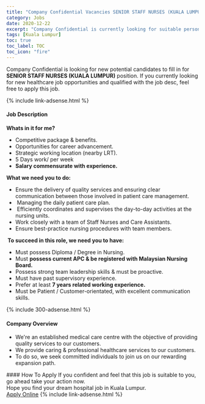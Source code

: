 ```yaml
---
title: "Company Confidential Vacancies SENIOR STAFF NURSES (KUALA LUMPUR)" 
category: Jobs 
date: 2020-12-22 
excerpt: "Company Confidential is currently looking for suitable person to fill in the SENIOR STAFF NURSES (KUALA LUMPUR) which positioned at Kuala Lumpur" 
tags: [Kuala Lumpur] 
toc: true 
toc_label: TOC 
toc_icon: "fire" 
--- 
```


<p>Company Confidential is looking for new potential candidates to fill in for <b>SENIOR STAFF NURSES (KUALA LUMPUR)</b> position. If you currently looking for new healthcare job opportunities and qualified with the job desc, feel free to apply this job.
</p>{% include link-adsense.html %} 
<div><div><div><h4>Job Description</h4></div></div><div><div><span><div><p><strong>Whats in it for me?</strong></p><ul><li>Competitive package &amp; benefits.</li><li>Opportunities for career advancement.</li><li>Strategic working location (nearby LRT).</li><li>5 Days work/ per week</li><li><strong>Salary commensurate with experience.</strong></li></ul><p><strong>What we need you to do:</strong></p><ul><li>Ensure the delivery of quality services and ensuring clear communication between those involved in patient care management.</li><li>&#160;Managing the daily patient care plan.</li><li>&#160;Efficiently coordinates and supervises the day-to-day activities at the nursing units.</li><li>Work closely with a team of Staff Nurses and Care Assistants.</li><li>Ensure best-practice nursing procedures with team members.</li></ul><p><strong>&#160;To succeed in this role, we need you to have:</strong></p><ul><li>Must possess Diploma / Degree in Nursing.</li><li>Must <strong>possess current APC &amp; be registered with Malaysian Nursing Board.</strong></li><li>Possess strong team leadership skills &amp; must be proactive.</li><li>Must have past supervisory experience.</li><li>Prefer at least <strong>7 years related working experience.</strong></li><li>Must be Patient / Customer-orientated, with excellent communication skills.</li></ul></div></span></div></div></div> 
{% include 300-adsense.html %} 
<div><div><div><h4>Company Overview</h4></div></div><div><div><span><div><ul><li>We're an established medical care centre with the objective of providing quality services to our customers.</li><li>We provide caring &amp; professional healthcare services to our customers.</li><li>To do so, we seek committed individuals to join us on our rewarding expansion path.</li></ul></div></span></div></div></div> 
#### How To Apply 
If you confident and feel that this job is suitable to you, go ahead take your action now. <br/> 
Hope you find your dream hospital job in Kuala Lumpur. <br/> 
<a href="https://www.jobstreet.com.my/en/job/senior-staff-nurses-kuala-lumpur-4448742?jobId=jobstreet-my-job-4448742&sectionRank=11&token=0~43795c18-0359-4290-a20f-7144e6d975e4&fr=SRP%20View%20In%20New%20Ta" class="btn btn--warning" target="_blank" rel="nofollow noopenner">Apply Online</a> 
{% include link-adsense.html %} 